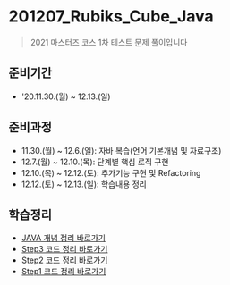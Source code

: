 # 201207_Rubiks_Cube_Java
> 2021 마스터즈 코스 1차 테스트 문제 풀이입니다
## 준비기간
* '20.11.30.(월) ~ 12.13.(일)
## 준비과정
* 11.30.(월) ~ 12.6.(일): 자바 복습(언어 기본개념 및 자료구조)
* 12.7.(월) ~ 12.10.(목): 단계별 핵심 로직 구현
* 12.10.(목) ~ 12.12.(토): 추가기능 구현 및 Refactoring
* 12.12.(토) ~ 12.13.(일): 학습내용 정리
## 학습정리
* [JAVA 개념 정리 바로가기](https://www.notion.so/JAVA-f14ab738ccfd4a33879b2dfe459709dc)
* [Step3 코드 정리 바로가기](https://github.com/MJbae/201207_Rubiks_Cube_Java/tree/step-3)
* [Step2 코드 정리 바로가기](https://github.com/MJbae/201207_Rubiks_Cube_Java/tree/step-2)
* [Step1 코드 정리 바로가기](https://github.com/MJbae/201207_Rubiks_Cube_Java/tree/step-1)
